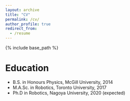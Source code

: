 ```yaml
---
layout: archive
title: "CV"
permalink: /cv/
author_profile: true
redirect_from:
  - /resume
---
```


{% include base_path %}

Education
======
* B.S. in Honours Physics, McGill University, 2014
* M.A.Sc. in Robotics, Toronto University, 2017
* Ph.D in Robotics, Nagoya University, 2020 (expected)
